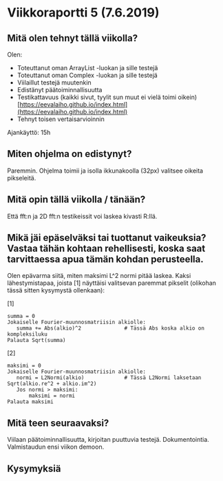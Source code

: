 
# Viikkoraportti 5 (7.6.2019)

## Mitä olen tehnyt tällä viikolla?

Olen:
* Toteuttanut oman ArrayList -luokan ja sille testejä
* Toteuttanut oman Complex -luokan ja sille testejä
* Viilaillut testejä muutenkin
* Edistänyt päätoiminnallisuutta
* Testikattavuus (kaikki sivut, tyylit sun muut ei vielä toimi oikein) [https://eevalaiho.github.io/index.html](https://eevalaiho.github.io/index.html)
* Tehnyt toisen vertaisarvioinnin

Ajankäyttö: 15h

## Miten ohjelma on edistynyt? 

Paremmin. Ohjelma toimii ja isolla ikkunakoolla (32px) valitsee oikeita pikseleitä.

## Mitä opin tällä viikolla / tänään?

Että fft:n ja 2D fft:n testikeissit voi laskea kivasti R:llä. 

## Mikä jäi epäselväksi tai tuottanut vaikeuksia? Vastaa tähän kohtaan rehellisesti, koska saat tarvittaessa apua tämän kohdan perusteella.

Olen epävarma siitä, miten maksimi L^2 normi pitää laskea. Kaksi lähestymistapaa, joista [1] näyttäisi valitsevan paremmat pikselit (olikohan tässä sitten kysymystä ollenkaan):

[1]

```
summa = 0
Jokaiselle Fourier-muunnosmatriisin alkiolle:
   summa += Abs(alkio)^2              # Tässä Abs koska alkio on kompleksiluku
Palauta Sqrt(summa)
```
[2]

```
maksimi = 0
Jokaiselle Fourier-muunnosmatriisin alkiolle:
   normi = L2Normi(alkio)             # Tässä L2Normi laksetaan Sqrt(alkio.re^2 + alkio.im^2)
   Jos normi > maksimi:
       maksimi = normi
Palauta maksimi
```

## Mitä teen seuraavaksi?

Viilaan päätoiminnallisuutta, kirjoitan puuttuvia testejä. Dokumentointia. Valmistaudun ensi viikon demoon.

## Kysymyksiä


